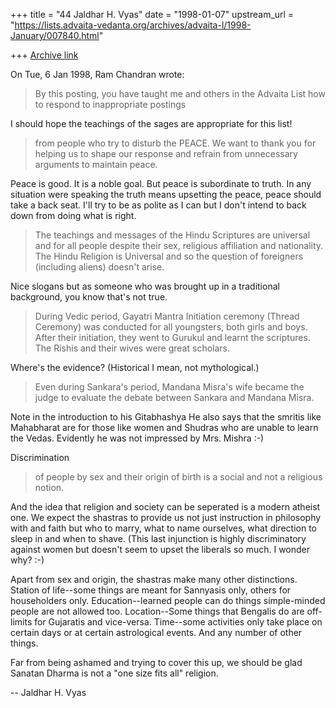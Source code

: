 +++
title = "44 Jaldhar H. Vyas"
date = "1998-01-07"
upstream_url = "https://lists.advaita-vedanta.org/archives/advaita-l/1998-January/007840.html"

+++
[Archive link](https://lists.advaita-vedanta.org/archives/advaita-l/1998-January/007840.html)

On Tue, 6 Jan 1998, Ram Chandran wrote:

> By this posting, you have taught me and others in
> the Advaita List how to respond to inappropriate postings

I should hope the teachings of the sages are appropriate for this list!

> from people
> who try to disturb the PEACE.  We want to thank you for helping us to
> shape our response and refrain from unnecessary arguments to maintain
> peace.

Peace is good.  It is a noble goal.  But peace is subordinate to truth.
In any situation were speaking the truth means upsetting the peace, peace
should take a back seat. I'll try to be as polite as I can but I don't
intend to back down from doing what is right.

>
> The teachings and messages of the Hindu Scriptures are universal and for
> all people despite their sex, religious affiliation and nationality.
> The Hindu Religion is Universal and so the question of foreigners
> (including aliens) doesn't arise.

Nice slogans but as someone who was brought up in a traditional
background, you know that's not true.

> During Vedic period, Gayatri Mantra
> Initiation ceremony (Thread Ceremony)  was conducted for all youngsters,
> both girls and boys.  After their initiation, they went to Gurukul and
> learnt the scriptures.  The Rishis and their wives were great scholars.

Where's the evidence?  (Historical I mean, not mythological.)

> Even during Sankara's period, Mandana Misra's wife became the judge to
> evaluate the debate between Sankara and Mandana Misra.

Note in the introduction to his Gitabhashya He also says that the smritis
like Mahabharat are for those like women and Shudras who are unable to
learn the Vedas.  Evidently he was not impressed by Mrs. Mishra :-)

 Discrimination
> of people by sex and their origin of birth is a social and not a
> religious notion.
>

And the idea that religion and society can be seperated is a modern
atheist one.  We expect the shastras to provide us not just instruction in
philosophy with and faith but who to marry, what to name ourselves, what
direction to sleep in and when to shave.  (This last injunction is highly
discriminatory against women but doesn't seem to upset the liberals so
much.  I wonder why?  :-)

Apart from sex and origin, the shastras make many other distinctions.
Station of life--some things are meant for Sannyasis only, others for
householders only.  Education--learned people can do things simple-minded
people are not allowed too.  Location--Some things that Bengalis do are
off-limits for Gujaratis and vice-versa.  Time--some activities only take
place on certain days or at certain astrological events.  And any number
of other things.

Far from being ashamed and trying to cover this up, we should be glad
Sanatan Dharma is not a "one size fits all" religion.

--
Jaldhar H. Vyas <jaldhar at braincells.com>


